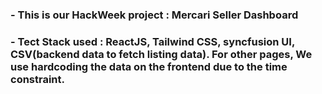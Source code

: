 ### - This is our HackWeek project : Mercari Seller Dashboard
### - Tect Stack used : ReactJS, Tailwind CSS, syncfusion UI, CSV(backend data to fetch listing data). For other pages, We use hardcoding the data on the frontend due to the time constraint.




<!-- ### `npm start`

Runs the app in the development mode.\
Open [http://localhost:3000](http://localhost:3000) to view it in your browser. -->



